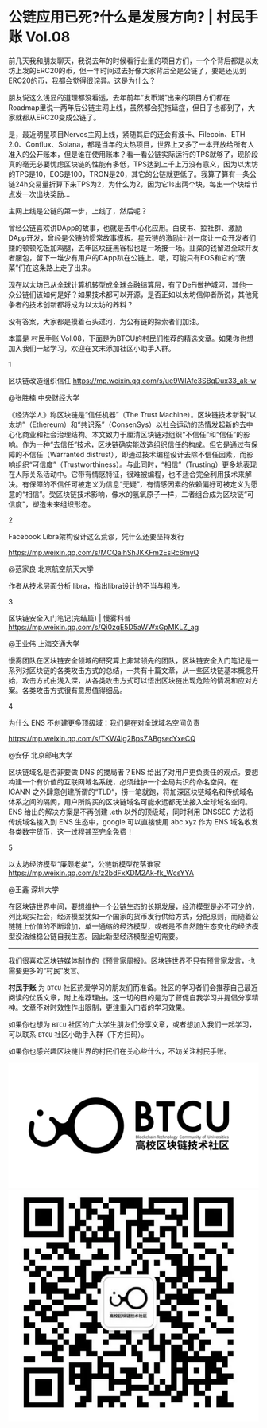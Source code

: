 # 公链应用已死?什么是发展方向? | 村民手账 Vol.08

前几天我和朋友聊天，我说去年的时候看行业里的项目方们，一个个背后都是以太坊上发的ERC20的币，但一年时间过去好像大家背后全是公链了，要是还见到ERC20的币，我都会觉得很诧异。这是为什么？



朋友说这么浅显的道理都没看透，去年前年“发币潮”出来的项目方们都在Roadmap里说一两年后公链主网上线，虽然都会犯拖延症，但日子也都到了，大家就都从ERC20变成公链了。



是，最近明星项目Nervos主网上线，紧随其后的还会有波卡、Filecoin、ETH 2.0、Conflux、Solana，都是当年的大热项目，世界上又多了一本开放给所有人准入的公开账本，但是谁在使用账本？看一看公链实际运行的TPS就够了，现阶段真的毫无必要忧虑区块链的性能有多低，TPS达到上千上万没有意义，因为以太坊的TPS是10，EOS是100，TRON是20，其它的公链就更低了。我算了算有一条公链24h交易量折算下来TPS为2，为什么为2，因为它1s出两个块，每出一个块给节点发一次出块奖励...



主网上线是公链的第一步，上线了，然后呢？



曾经公链喜欢讲DApp的故事，也就是去中心化应用。白皮书、拉社群、激励DApp开发，曾经是公链的惯常故事模板。星云链的激励计划一度让一众开发者们赚的顿顿吃饭加鸡腿，去年区块链黑客松也是一场接一场。韭菜的钱留进全球开发者腰包，留下一堆少有用户的DApp趴在公链上。哦，可能只有EOS和它的“菠菜”们在这条路上走了出来。



现在以太坊已从全球计算机转型成全球金融结算层，有了DeFi做护城河，其他一众公链们该如何是好？如果技术都可以开源，是否正如以太坊信仰者所说，其他竞争者的技术创新都将成为以太坊的养料？



没有答案，大家都是摸着石头过河，为公有链的探索者们加油。





本篇是 村民手账 Vol.08，下面是为BTCU的村民们推荐的精选文章。如果你也想加入我们一起学习，欢迎在文末添加社区小助手入群。





1


  区块链改造组织信任
https://mp.weixin.qq.com/s/ue9WIAfe3SBqDux33_ak-w



@张胜楠 中央财经大学



《经济学人》称区块链是“信任机器”（The Trust Machine）。区块链技术新锐“以太坊”（Ethereum）和“共识系”（ConsenSys）以社会运动的热情发起新的去中心化商业和社会治理结构。本文致力于厘清区块链对组织“不信任”和“信任”的影响。作为一种“去信任”技术，区块链确实能改造组织信任的构成。但它是通过有保障的不信任（Warranted distrust），即通过技术编程设计去除不信任因素，而影响组织“可信度”（Trustworthiness）。与此同时，“相信”（Trusting）更多地表现在人际关系活动中。它带有情感特征，很难被编程，也不适合完全利用技术来解决。有保障的不信任可被定义为信息“无疑”，有情感因素的依赖偏好可被定义为愿意的“相信”。受区块链技术影响，像水的氢氧原子一样，二者组合成为区块链“可信度”，塑造未来组织形态。





2

Facebook Libra架构设计这么荒谬，凭什么还要坚持发行

https://mp.weixin.qq.com/s/MCQaihShJKKFm2EsRc6myQ



@范家良 北京航空航天大学



作者从技术层面分析 libra，指出libra设计的不当与粗浅。





3



  区块链安全入门笔记(完结篇) | 慢雾科普
https://mp.weixin.qq.com/s/Qi0zqE5D5aWWxGpMKLZ_ag



@王业伟 上海交通大学



慢雾团队在区块链安全领域的研究算上非常领先的团队，区块链安全入门笔记是一系列对区块链的各类攻击方式的总结，一共有十篇文章，从一些区块链基本概念开始，攻击方式由浅入深，从各类攻击方式可以悟出区块链出现危险的情况和应对方案。各类攻击方式很有意思值得细品。







4

为什么 ENS 不创建更多顶级域：我们是在对全球域名空间负责

https://mp.weixin.qq.com/s/TKW4ig2BpsZABgsecYxeCQ



@安仔  北京邮电大学



区块链域名是否非要做 DNS 的搅局者？ENS 给出了对用户更负责任的观点。要想构建一个有价值的互联网域名系统，必须维护一个全局共识的命名空间。在 ICANN 之外肆意创建所谓的“TLD“，捞一笔就跑，将加深区块链域名和传统域名体系之间的隔阂，用户所购买的区块链域名可能永远都无法接入全球域名空间。ENS 给出的解决方案是不再创建 .eth 以外的顶级域，同时利用 DNSSEC 方法将传统域名接入到 ENS 生态中，google 可以直接使用 abc.xyz 作为 ENS 域名收发各类数字货币，这一过程甚至完全免费！





5



  以太坊经济模型“廉颇老矣”，公链新模型花落谁家
https://mp.weixin.qq.com/s/z2bdFxXDM2Ak-fk_WcsYYA



@王鑫 深圳大学



在区块链世界中间，要想维护一个公链生态的长期发展，经济模型是必不可少的，列比现实社会，经济模型犹如一个国家的货币发行供给方式，分配原则，而随着公链链上价值的不断增加，单一通缩的经济模型，或者是不自然随生态变化的经济模型没法维稳公链自我生态。因此新型经济模型迫切需要。














***
我们很喜欢区块链媒体制作的《预言家周报》。区块链世界不只有预言家发言，也需要更多的“村民”发言。

**村民手账** 为 `BTCU` 社区热爱学习的朋友们而准备。社区的学习者们会推荐自己最近阅读的优质文章，附上推荐理由。这一切的目的是为了督促自我学习并提倡分享精神。文章不对时效性作出限制，更注重入门者的学习效果。


如果你也想为 `BTCU` 社区的广大学生朋友们分享文章，或者想加入我们一起学习，可以联系 `BTCU` 社区小助手入群（下方扫码）。


如果你也感兴趣区块链世界的村民们在关心些什么，不妨关注村民手账。

![btcu](../images/0001.webp)
![wechat](../images/0002.webp)